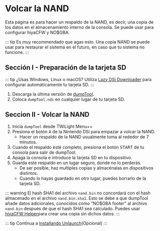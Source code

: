 # Volcar la NAND

Esta página es para hacer un respaldo de la NAND, es decir, una copia de los datos en el almacenamiento interno de la consola. Se puede usar para configurar hiyaCFW y NO$GBA.

::: tip
Es muy recommendado que agas esto. Una copia NAND se puede usar para restaurar el sistema en el futuro, en caso que tu sistema no funcione.
:::

## Sección I - Preparación de la tarjeta SD

::: tip
¿Usas Windows, Linux o macOS? Utiliza [Lazy DSi Downloader](lazy-dsi-downloader) para configurar automáticamente tu tarjeta SD.
:::

1. Descarga la última versión de [dumpTool](https://github.com/zoogie/dumpTool/releases/latest/download/dumpTool.nds).
1. Coloca `dumpTool.nds` en cualquier lugar de tu tarjeta SD.

## Seccion II - Volcar la NAND
1. Inicia `dumpTool` desde TWiLight Menu++
1. Presiona el botón <kbd class="face">A</kbd> de la Nintendo DSi para empazar a volcar la NAND.
   - Hacer un respaldo de la NAND usualmente toma al rededor de 7 minutos.
1. Cuando el respaldo esté completo, presiona el botón <kbd>START</kbd> de tu consola para salir de dumpTool.
1. Apaga la consola e introduce la tarjeta SD en tu dispositivo.
1. Guarda este respaldo en un lugar seguro, donde no lo perderás.
   - De ser posible, haz multiples copias y almacénalas en dispositivos distintos.
   - Cuando lo hayas guardado en otro lugar, puedes borrarlo de la tarjeta SD.

::: warning
El hash SHA1 del archivo `nand.bin` no concordará con el hash almacenado en el archivo `nand.bin.sha1`. Esto se debe a que dumpTool añade datos adicionales, conocidos como "NO$GBA footer" al archivo `nand.bin` después de que el hash SHA1 sea calculado. Puedes usar [hiyaCFW Helper](https://github.com/mondul/HiyaCFW-Helper/releases)para crear una copia sin dichos datos.
:::

::: tip
Continua a [Installando Unlaunch](installing-unlaunch)(Opcional)
:::
